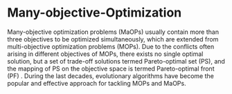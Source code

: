 # Many-objective-Optimization
Many-objective optimization problems (MaOPs) usually contain more than three objectives to be optimized simultaneously, which are extended from multi-objective optimization problems (MOPs). Due to the conflicts often arising in different objectives of MOPs, there exists no single optimal solution, but a set of trade-off solutions termed Pareto-optimal set (PS), and the mapping of PS on the objective space is termed Pareto-optimal front (PF) . During the last decades, evolutionary algorithms have become the popular and effective approach for tackling MOPs and MaOPs. 
